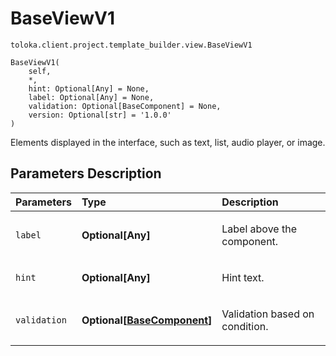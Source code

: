 # BaseViewV1
`toloka.client.project.template_builder.view.BaseViewV1`

```
BaseViewV1(
    self,
    *,
    hint: Optional[Any] = None,
    label: Optional[Any] = None,
    validation: Optional[BaseComponent] = None,
    version: Optional[str] = '1.0.0'
)
```

Elements displayed in the interface, such as text, list, audio player, or image.

## Parameters Description

| Parameters | Type | Description |
| :----------| :----| :-----------|
`label`|**Optional\[Any\]**|<p>Label above the component.</p>
`hint`|**Optional\[Any\]**|<p>Hint text.</p>
`validation`|**Optional\[[BaseComponent](toloka.client.project.template_builder.base.BaseComponent.md)\]**|<p>Validation based on condition.</p>
